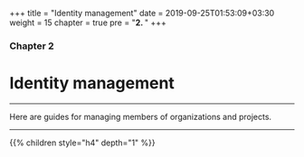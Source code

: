 +++
title = "Identity management"
date = 2019-09-25T01:53:09+03:30
weight = 15
chapter = true
pre = "<b>2. </b>"
+++

### **Chapter 2**
# **Identity management**
___
Here are guides for managing members of organizations and projects.
___

{{% children style="h4" depth="1" %}}
